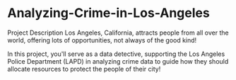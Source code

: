 # Analyzing-Crime-in-Los-Angeles

Project Description
Los Angeles, California, attracts people from all over the world, offering lots of opportunities, not always of the good kind!

In this project, you'll serve as a data detective, supporting the Los Angeles Police Department (LAPD) in analyzing crime data to guide how they should allocate resources to protect the people of their city!
